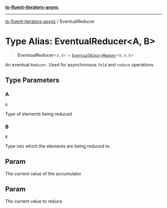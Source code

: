 [**ts-fluent-iterators-async**](../README.md)

---

[ts-fluent-iterators-async](../README.md) / EventualReducer

# Type Alias: EventualReducer\<A, B\>

> **EventualReducer**\<`A`, `B`\> = [`EventualBinaryMapper`](EventualBinaryMapper.md)\<`B`, `A`, `B`\>

An eventual `Reducer`. Used for asynchronous `fold` and `reduce` operations.

## Type Parameters

### A

`A`

Type of elements being reduced

### B

`B`

Type into which the elements are being reduced to.

## Param

The current value of the accumulator

## Param

The current value to reduce
